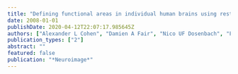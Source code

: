 ```yaml
---
title: "Defining functional areas in individual human brains using resting functional connectivity MRI"
date: 2008-01-01
publishDate: 2020-04-12T22:07:17.985645Z
authors: ["Alexander L Cohen", "Damien A Fair", "Nico UF Dosenbach", "Francis M Miezin", "Donna Dierker", "David C Van Essen", "Bradley L Schlaggar", "Steven E Petersen"]
publication_types: ["2"]
abstract: ""
featured: false
publication: "*Neuroimage*"
---
```


